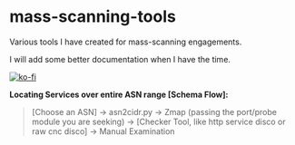 # mass-scanning-tools

Various tools I have created for mass-scanning engagements. 

I will add some better documentation when I have the time.

[![ko-fi](https://ko-fi.com/img/githubbutton_sm.svg)](https://ko-fi.com/B0B636NHL)

__Locating Services over entire ASN range [Schema Flow]:__

> [Choose an ASN] -> asn2cidr.py -> Zmap (passing the port/probe module you are seeking) -> [Checker Tool, like http service disco or raw cnc disco] -> Manual Examination
